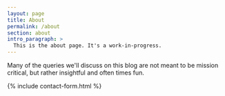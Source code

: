 ```yaml
---
layout: page
title: About
permalink: /about
section: about
intro_paragraph: >
  This is the about page. It's a work-in-progress.
---
```


Many of the queries we'll discuss on this blog are not meant to be mission critical, but rather insightful and often times fun. 

{% include contact-form.html %}

